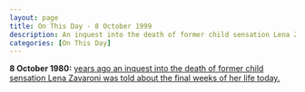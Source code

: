 ```yaml
---
layout: page
title: On This Day - 8 October 1999
description: An inquest into the death of former child sensation Lena Zavaroni was told about the final weeks of her life today.
categories: [On This Day]
---
```


**8 October 1980:**
[<span id="age1"></span> years ago an inquest into the death of former child sensation Lena Zavaroni was told about the final weeks of her life today.](/itn/1999/10/08/ITN-source-lena-zavaroni-inquest-due-to-end.html)

<!-- Script for calculating number of years ago -->
<script>
var dob = '19991008';
var year = Number(dob.substr(0, 4));
var month = Number(dob.substr(4, 2)) - 1;
var day = Number(dob.substr(6, 2));
var today = new Date();
var age = today.getFullYear() - year;
if (today.getMonth() < month || (today.getMonth() == month && today.getDate() < day)) {
age--;
}
document.getElementById("age").innerHTML=age;
</script>
